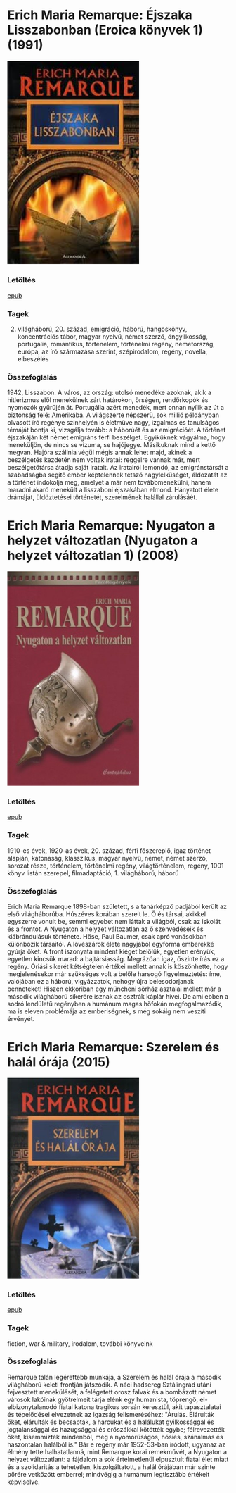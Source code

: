 # <a name="id_357">Erich Maria Remarque: Éjszaka Lisszabonban (Eroica könyvek 1) (1991)</a>
<img src="https://github.com/BercziSandor/calibre_lib/raw/main/Erich%20Maria%20Remarque/Ejszaka%20Lisszabonban%20%28357%29/cover.jpg" alt="cover" width="300"/>

### Letöltés
[epub](https://github.com/BercziSandor/calibre_lib/raw/main/Erich%20Maria%20Remarque/Ejszaka%20Lisszabonban%20%28357%29/Ejszaka%20Lisszabonban%20-%20Erich%20Maria%20Remarque.epub)

### Tagek
2. világháború, 20. század, emigráció, háború, hangoskönyv, koncentrációs tábor, magyar nyelvű, német szerző, öngyilkosság, portugália, romantikus, történelem, történelmi regény, németország, európa, az író származása szerint, szépirodalom, regény, novella, elbeszélés

### Összefoglalás
<div>
<p>1942, ​Lisszabon. A város, az ország: utolsó menedéke azoknak, akik a hitlerizmus elől menekülnek zárt határokon, őrségen, rendőrkopók és nyomozók gyűrűjén át. Portugália azért menedék, mert onnan nyílik az út a biztonság felé: Amerikába. A világszerte népszerű, sok millió példányban olvasott író regénye színhelyén is életműve nagy, izgalmas és tanulságos témáját bontja ki, vizsgálja tovább: a háborúét és az emigrációét. A történet éjszakáján két német emigráns férfi beszélget. Egyiküknek vágyálma, hogy meneküljön, de nincs se vízuma, se hajójegye. Másikuknak mind a kettő megvan. Hajóra szállnia végül mégis annak lehet majd, akinek a beszélgetés kezdetén nem voltak iratai: reggelre vannak már, mert beszélgetőtársa átadja saját iratait. Az iratairól lemondó, az emigránstársát a szabadságba segítő ember képtelennek tetsző nagylelkűségét, áldozatát az a történet indokolja meg, amelyet a már nem továbbmenekülni, hanem maradni akaró menekült a lisszaboni éjszakában elmond. Hányatott élete drámáját, üldöztetései történetét, szerelmének halállal zárulásáét.</p></div>


# <a name="id_317">Erich Maria Remarque: Nyugaton a helyzet változatlan (Nyugaton a helyzet változatlan 1) (2008)</a>
<img src="https://github.com/BercziSandor/calibre_lib/raw/main/Erich%20Maria%20Remarque/Nyugaton%20a%20helyzet%20valtozatlan%20%28317%29/cover.jpg" alt="cover" width="300"/>

### Letöltés
[epub](https://github.com/BercziSandor/calibre_lib/raw/main/Erich%20Maria%20Remarque/Nyugaton%20a%20helyzet%20valtozatlan%20%28317%29/Nyugaton%20a%20helyzet%20valtozatlan%20-%20Erich%20Maria%20Remarque.epub)

### Tagek
1910-es évek, 1920-as évek, 20. század, férfi főszereplő, igaz történet alapján, katonaság, klasszikus, magyar nyelvű, német, német szerző, sorozat része, történelem, történelmi regény, világtörténelem, regény, 1001 könyv listán szerepel, filmadaptáció, 1. világháború, háború

### Összefoglalás
<div>
<p>Erich ​Maria Remarque 1898-ban született, s a tanárképző padjából került az első világháborúba. Húszéves korában szerelt le. Ő és társai, akikkel egyszerre vonult be, semmi egyebet nem láttak a világból, csak az iskolát és a frontot. A Nyugaton a helyzet változatlan az ő szenvedéseik és kiábrándulásuk története. Hőse, Paul Baumer, csak apró vonásokban különbözik társaitól. A lövészárok élete nagyjából egyforma emberekké gyúrja őket. A front iszonyata mindent kiéget belőlük, egyetlen erényük, egyetlen kincsük marad: a bajtársiasság. Megrázóan igaz, őszinte írás ez a regény. Óriási sikerét kétségtelen értékei mellett annak is köszönhette, hogy megjelenésekor már szükséges volt a belőle harsogó figyelmeztetés: íme, valójában ez a háború, vigyázzatok, nehogy újra belesodorjanak benneteket! Hiszen ekkoriban egy müncheni sörház asztalai mellett már a második világháború sikerére isznak az osztrák káplár hívei. De ami ebben a sodró lendületű regényben a humánum magas hőfokán megfogalmazódik, ma is eleven problémája az emberiségnek, s még sokáig nem veszíti érvényét.</p></div>


# <a name="id_313">Erich Maria Remarque: Szerelem és halál órája (2015)</a>
<img src="https://github.com/BercziSandor/calibre_lib/raw/main/Erich%20Maria%20Remarque/Szerelem%20es%20halal%20oraja%20%28313%29/cover.jpg" alt="cover" width="300"/>

### Letöltés
[epub](https://github.com/BercziSandor/calibre_lib/raw/main/Erich%20Maria%20Remarque/Szerelem%20es%20halal%20oraja%20%28313%29/Szerelem%20es%20halal%20oraja%20-%20Erich%20Maria%20Remarque.epub)

### Tagek
fiction, war & military, irodalom, további könyveink

### Összefoglalás
<div>
<p>Remarque talán legérettebb munkája, a Szerelem és halál órája a második világháború keleti frontján játszódik. A náci hadsereg Sztálingrád utáni fejvesztett menekülését, a felégetett orosz falvak és a bombázott német városok lakóinak gyötrelmeit tárja elénk egy humanista, töprengő, el-elbizonytalanodó fiatal katona tragikus sorsán keresztül, akit tapasztalatai és tépelődései elvezetnek az igazság felismeréséhez: "Árulás. Elárulták őket, elárulták és becsapták, a harcukat és a halálukat gyilkossággal és jogtalansággal és hazugsággal és erőszákkal kötötték egybe; félrevezették őket, kisemmizték mindenből, még a nyomorúságos, hősies, szánalmas és haszontalan halálból is." Bár e regény már 1952-53-ban íródott, ugyanaz az élmény tette halhatatlanná, mint Remarque korai remekművét, a Nyugaton a helyzet változatlant: a fájdalom a sok értelmetlenül elpusztult fiatal élet miatt és a szolidaritás a tehetetlen, kiszolgáltatott, a halál órájában már szinte pőrére vetkőzött emberrel; mindvégig a humánum legtisztább értékeit képviselve.</p></div>


